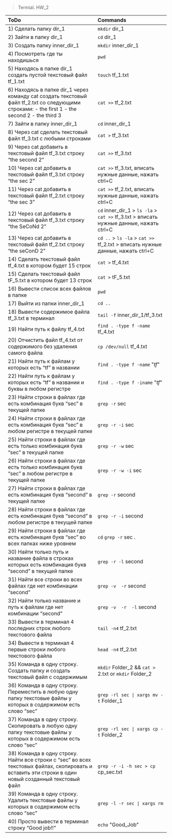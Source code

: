 
> Termial. HW_2

|ToDo|Commands|
|:----|:-------|
|1) Сделать папку dir_1|`mkdir` dir_1|
|2) Зайти в папку dir_1|`cd` dir_1|
|3) Создать папку inner_dir_1|`mkdir` inner_dir_1|
|4) Посмотреть где ты находишься|`pwd`|
|5) Находясь в папке dir_1 создать пустой текстовый файл tf_1.txt|`touch` tf_1.txt|
|6) Находясь в папке dir_1 через команду cat создать текстовый файл tf_2.txt со следующими строками: - the first 1 - the second 2 - the third 3|`cat >>` tf_2.txt|
|7) Зайти в папку inner_dir_1|`cd` inner_dir_1|
|8) Через cat сделать текстовый файл tf_3.txt  c любыми строками|`cat >` tf_3.txt|
|9) Через cat добавить в текстовый файл tf_3.txt строку “the second 2”|`cat >>` tf_3.txt|
|10) Через cat добавить в текстовый файл tf_3.txt строку “the sec 2”|`cat >>` tf_3.txt, вписать нужные данные, нажать ctrl+C|
|11) Через cat добавить в текстовый файл tf_2.txt строку “the sec 3”|`cat >>` tf_2.txt, вписать нужные данные, нажать ctrl+C|
|12) Через cat добавить в текстовый файл tf_3.txt строку “the SeCoNd 2”|`cd` inner_dir_1 > `ls -la` > `cat >>` tf_3.txt > вписать нужные данные, нажать ctrl+C|
|13) Через cat добавить в текстовый файл tf_2.txt строку “the seConD 2”|`cd ..` > `ls -la` > `cat >>` tf_2.txt > вписать нужные данные, нажать ctrl+C|
|14) Сделать текстовый файл tf_4.txt в котором будет 15 строк|`cat >` tf_4.txt|
|15) Сделать текстовый файл tF_5.txt в котором будет 13 строк|`cat >` tF_5.txt|
|16) Вывести список всех файлов в папке|`pwd`|
|17) Выйти из папки inner_dir_1|`cd ..`|
|18) Вывести содержимое файла tf_3.txt в терминал|`tail -f` inner_dir_1/tf_3.txt|
|19) Найти путь к файлу tf_4.txt|`find . -type f -name` tf_4.txt|
|20) Отчистить файл tf_4.txt от содержимого без удаления самого файла|`cp /dev/null` tf_4.txt|
|21) Найти путь к файлам у которых есть  “tf” в названии|`find . -type f -name` "*tf*"|
|22) Найти путь к файлам у которых есть  “tf” в названии и буквы в любом регистре|`find . -type f -iname` "*tf*"|
|23) Найти строки в файлах где есть комбинация букв “sec” в текущей папке|`grep -r` sec|
|24) Найти строки в файлах где есть комбинация букв “sec” в любом регистре в текущей папке|`grep -r -i` sec|
|25) Найти строки в файлах где есть только комбинация букв “sec” в текущей папке|`grep -r -w` sec|
|26) Найти строки в файлах где есть только комбинация букв “sec” в любом регистре в текущей папке|`grep -r -w -i` sec|
|27) Найти строки в файлах где есть комбинация букв “second” в текущей папке|`grep -r` second|
|28) Найти строки в файлах где есть комбинация букв “second” в любом регистре в текущей папке|`grep -r -i` second|
|29) Найти строки в файлах где есть комбинация букв “sec” во всех папках ниже уровнем|`cd` `grep -r` sec .|
|30) Найти только путь и название файла в строках которых есть комбинация букв “second” в текущей папке|`grep -r -l` second|
|31) Найти все строки во всех файлах где нет комбинации “second”|`grep -v  -r` second|
|32) Найти только название и путь к файлам где нет комбинации “second”|`grep -v  -r  -l` second|
|33) Вывести в терминал 4 последних строк любого текстового файла|`tail -n4` tf_2.txt|
|34) Вывести в терминал 4 первые строки любого текстового файла|`head -n4` tf_2.txt|
|35) Команда в одну строку. Создать папку и создать текстовый файл с содержимым|`mkdir` Folder_2 && `cat >` 2.txt or `mkdir` Folder_2 | `cat >` 2.txt|
|36) Команда в одну строку. Переместить в любую одну папку текстовые файлы у которых в содержимом есть слово “sec”|`grep -rl sec \| xargs mv -t` Folder_1|
|37) Команда в одну строку. Скопировать в любую одну папку текстовые файлы у которых в содержимом есть слово “sec”|`grep -rl sec \| xargs cp -t` Folder_2|
|38) Команда в одну строку. Найти все строки c “sec” во всех текстовых файлах, скопировать и вставить эти строки в один новый созданный текстовый файл|`grep -r -i -h sec > cp` cp_sec.txt|
|39) Команда в одну строку. Удалить текстовые файлы у которых в содержимом есть слово “sec”|`grep -l -r sec \| xargs rm`|
|40) Просто вывести в терминал строку “Good job!!”|`echo` "Good_Job"|
